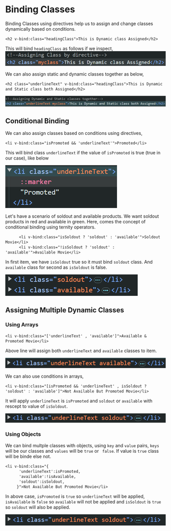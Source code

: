 # Binding Classes
Binding Classes using directives help us to assign and change classes dynamically based on conditions.

```
<h2 v-bind:class="headingClass">This is Dynamic class Assigned</h2>
```

This will bind `headingClass` as follows if we inspect,
![Bind Class](Bind_Class.png)

We can also assign static and dynamic classes together as below,

```
<h2 class="underlineText" v-bind:class="headingClass">This is Dynamic and Static class both Assigned</h2>
```

![alt text](image.png)

## Conditional Binding
We can also assign classes based on conditions using directives,

```
<li v-bind:class="isPromoted && 'underlineText'">Promoted</li>
```

This will bind class `underlineText` if the value of `isPromoted` is true (true in our case), like below

![alt text](image-1.png)

Let's have a scenario of soldout and available products. We want soldout products in red and available in green. Here, comes the concept of conditional binding using ternity operators.
```
      <li v-bind:class="isSoldout ? 'soldout' : 'available'">Soldout Movie</li>
      <li v-bind:class="!isSoldout ? 'soldout' : 'available'">Available Movie</li>
```
In first item, we have `isSoldout` true so it must bind `soldout` class. And `available` class for second as `isSoldout` is false.

![alt text](image-2.png)

## Assigning Multiple Dynamic Classes
### Using Arrays
```
<li v-bind:class="['underlineText' , 'available']">Available & Promoted Movie</li>
```

Above line will assign both `underlineText` and `available` classes to item.

![alt text](image-3.png)

We can also use conditions in arrays,

```
<li v-bind:class="[isPromoted && 'underlineText' , isSoldout ? 'soldout' : 'available']">Not Available But Promoted Movie</li>
```

It will apply `underlineText` is `isPromoted` and `soldout` or `available` with rescept to value of `isSoldout`.

![alt text](image-4.png)

### Using Objects
We can bind multple classes with objects, using `key` and `value` pairs, `keys` will be our classes and `values` will be `true` or ` false`. If value is `true` class will be binde else not.

```
<li v-bind:class="{
      'underlineText':isPromoted,
      'available':!isAvailable,
      'soldout':isSoldout,
     }">Not Available But Promoted Movie</li>
```
In above case, `isPromoted` is `true` so `underlineText` will be applied, `isAvailable` is `false` so `available` will not be applied and `isSoldout` is `true` so `soldout` will also be applied.

![alt text](image-5.png)